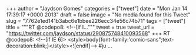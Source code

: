 
+++
author = "Jaydson Gomes"
categories = ["tweet"]
date = "Mon Jan 14 17:39:17 +0000 2013"
draft = false
image = "No media found for this Tweet"
slug = "7762e1ed141b3abc6e1bbee226ecc34e56c74b71"
tags = ["tweet"]
title = """RT @codepo8: &lt;!--[if I..."""
tweet = true
tweet_url = "https://twitter.com/jaydson/status/290875748410093568"
+++
RT @codepo8: &lt;!--[if IE 6]&gt;
&lt;style&gt;body{font-family:'comic-sans";text-decoration:blink;}&lt;/style&gt;&lt;![endif]--&gt; #ju ...

